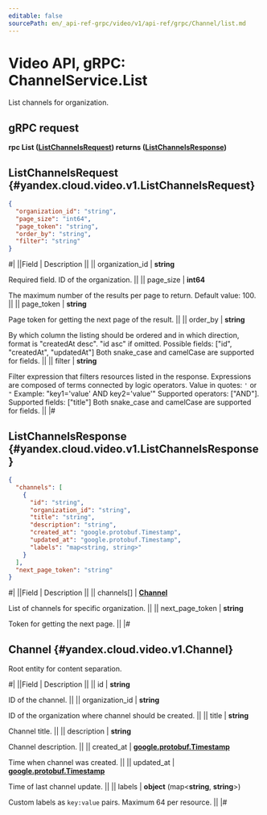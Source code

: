 ```yaml
---
editable: false
sourcePath: en/_api-ref-grpc/video/v1/api-ref/grpc/Channel/list.md
---
```


# Video API, gRPC: ChannelService.List

List channels for organization.

## gRPC request

**rpc List ([ListChannelsRequest](#yandex.cloud.video.v1.ListChannelsRequest)) returns ([ListChannelsResponse](#yandex.cloud.video.v1.ListChannelsResponse))**

## ListChannelsRequest {#yandex.cloud.video.v1.ListChannelsRequest}

```json
{
  "organization_id": "string",
  "page_size": "int64",
  "page_token": "string",
  "order_by": "string",
  "filter": "string"
}
```

#|
||Field | Description ||
|| organization_id | **string**

Required field. ID of the organization. ||
|| page_size | **int64**

The maximum number of the results per page to return. Default value: 100. ||
|| page_token | **string**

Page token for getting the next page of the result. ||
|| order_by | **string**

By which column the listing should be ordered and in which direction,
format is "createdAt desc". "id asc" if omitted.
Possible fields: ["id", "createdAt", "updatedAt"]
Both snake_case and camelCase are supported for fields. ||
|| filter | **string**

Filter expression that filters resources listed in the response.
Expressions are composed of terms connected by logic operators.
Value in quotes: `'` or `"`
Example: "key1='value' AND key2='value'"
Supported operators: ["AND"].
Supported fields: ["title"]
Both snake_case and camelCase are supported for fields. ||
|#

## ListChannelsResponse {#yandex.cloud.video.v1.ListChannelsResponse}

```json
{
  "channels": [
    {
      "id": "string",
      "organization_id": "string",
      "title": "string",
      "description": "string",
      "created_at": "google.protobuf.Timestamp",
      "updated_at": "google.protobuf.Timestamp",
      "labels": "map<string, string>"
    }
  ],
  "next_page_token": "string"
}
```

#|
||Field | Description ||
|| channels[] | **[Channel](#yandex.cloud.video.v1.Channel)**

List of channels for specific organization. ||
|| next_page_token | **string**

Token for getting the next page. ||
|#

## Channel {#yandex.cloud.video.v1.Channel}

Root entity for content separation.

#|
||Field | Description ||
|| id | **string**

ID of the channel. ||
|| organization_id | **string**

ID of the organization where channel should be created. ||
|| title | **string**

Channel title. ||
|| description | **string**

Channel description. ||
|| created_at | **[google.protobuf.Timestamp](https://developers.google.com/protocol-buffers/docs/reference/google.protobuf#timestamp)**

Time when channel was created. ||
|| updated_at | **[google.protobuf.Timestamp](https://developers.google.com/protocol-buffers/docs/reference/google.protobuf#timestamp)**

Time of last channel update. ||
|| labels | **object** (map<**string**, **string**>)

Custom labels as `` key:value `` pairs. Maximum 64 per resource. ||
|#